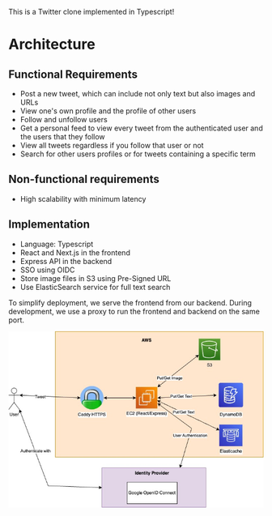 This is a Twitter clone implemented in Typescript!

# Architecture

## Functional Requirements

- Post a new tweet, which can include not only text but also images and URLs
- View one's own profile and the profile of other users
- Follow and unfollow users
- Get a personal feed to view every tweet from the authenticated user and the users that they follow
- View all tweets regardless if you follow that user or not
- Search for other users profiles or for tweets containing a specific term

## Non-functional requirements

- High scalability with minimum latency

## Implementation

- Language: Typescript
- React and Next.js in the frontend
- Express API in the backend
- SSO using OIDC
- Store image files in S3 using Pre-Signed URL
- Use ElasticSearch service for full text search

To simplify deployment, we serve the frontend from our backend.
During development, we use a proxy to run the frontend and backend on the same port.

![Architecture](architecture.jpg)
